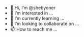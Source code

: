 - 👋 Hi, I’m @shebyoner
- 👀 I’m interested in ...
- 🌱 I’m currently learning ...
- 💞️ I’m looking to collaborate on ...
- 📫 How to reach me ...

<!---
shebyoner/shebyoner is a ✨ special ✨ repository because its `README.md` (this file) appears on your GitHub profile.
You can click the Preview link to take a look at your changes.
--->
